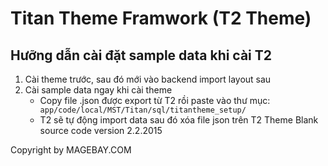 # Titan Theme Framwork (T2 Theme)

## Hưỡng dẫn cài đặt sample data khi cài T2
1. Cài theme trước, sau đó mới vào backend import layout sau
2. Cài sample data ngay khi cài theme
	* Copy file .json được export từ T2 rồi paste vào thư mục: ``` app/code/local/MST/Titan/sql/titantheme_setup/```
	* T2 sẽ tự động import data sau đó xóa file json trên
T2 Theme Blank source code version 2.2.2015 

Copyright by MAGEBAY.COM
